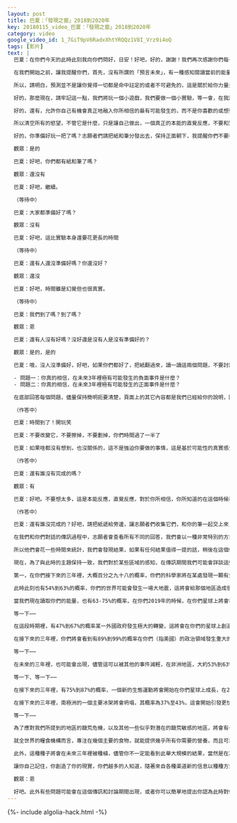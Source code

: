 ```yaml
---
layout: post
title: 巴夏：「發現之窗」2018到2020年
key: 20180115_video_巴夏：「發現之窗」2018到2020年
category: video
google_video_id: 1_7GiT9pV6RadxXhtYRQQz1V8I_Vrz9i4oQ
tags: [影片]
text: |
  巴夏：在你們今天的此時此刻我向你們問好，日安！好吧，好的，謝謝！我們再次感謝你們每一個人，以及你們所有人一起共同創造了這次互動，並允許這場傳訊開在你們這一天，這場傳訊已經被命名為《「發現之窗」2018到2020年》。

  在我們開始之前，讓我提醒你們，首先，沒有所謂的「預言未來」，有一種感知閱讀當前的能量，預測就是這麼來的，如果那個能量沒有改變，如果它背後有很多的能量，很多的動量，那麼它很可能會顯化出來。但是要意識到這個預測，特別是如果你不喜歡接下來談論到的關於當前的能量和它可能會導致什麼，實際上這個行為會改變那個能量，因為你現在知道它了，這就是預測的真正目的，讓你意識到存在於當前的能量模式可能會顯化，如果它繼續發展的話，這樣你就可以開始決定這個顯化是不是你想要的，如果不是，那麼意識到這個預測，你就可以改變那個能量，然後允許不同的顯化出現，不同的結果發生

  所以，請明白，預測並不是讓你覺得一切都是命中註定的或者不可避免的，這是關於給你力量去創造你想要的現實，通過給予你們一些對當前集體或個體意識會走向何方的洞見，預測就是這麼來的，你們聽懂了嗎？

  好的，那麼現在，請牢記這一點，我們將玩一個小遊戲，我們要做一個小實驗，等一會，在我說明怎麼做之前，你們會得到一張紙，它會被反過來交給你，保持反面，不要看正面有什麼，直到我告知你這麼做，當你把它翻過來的時候，你會被要求回答兩個問題，現在我要告訴你們它們是什麼，但是為了讓實驗正常運作，請不要和別人討論你的答案是什麼，只讓你自己知道，還有跟隨你的直覺、第一反應，讓它成為你寫下的東西，不要改變，明白了嗎？

  好的，還有，允許你自己有機會真正地融入你所相信的最有可能發生的，而不是你喜歡的或想要的，而是你真正相信不管何種情況都是最有可能發生的事情，明白了嗎？

  所以清空所有的慾望，不管它是什麼，只是讓自己做出，一個真正的本能的直覺反應，不要和別人討論，在你拿到紙之後，只是為了確保不要有太大的壓力，你們會有三分鐘的時間，就是這些。

  好的，你準備好玩一把了嗎？志願者們請把紙和筆分發出去，保持正面朝下，我提醒你們不要看它們，只是拿著紙和筆準備好，你們都很興奮嗎？

  觀眾：是的

  巴夏：好吧，你們都有紙和筆了嗎？

  觀眾：還沒有

  巴夏：好吧，繼續。

  （等待中）

  巴夏：大家都準備好了嗎？

  觀眾：沒有

  巴夏：好吧，這比實驗本身還要花更長的時間

  （等待中）

  巴夏：還有人還沒準備好嗎？你還沒好？

  觀眾：還沒

  巴夏：好吧，時間雖是幻覺但也很真實。

  （等待中）

  巴夏：我們到了嗎？到了嗎？

  觀眾：恩

  巴夏：還有人沒有好嗎？沒好還是沒有人是沒有準備好的？

  觀眾：是的，是的

  巴夏：哦，沒人沒準備好，好吧，如果你們都好了，把紙翻過來，讀一讀這兩個問題，不要討論：

  - 問題一：你真的相信，在未來3年裡極有可能發生的負面事件是什麼？
  - 問題二：你真的相信，在未來3年裡極有可能發生的正面事件是什麼？

  在底部回答每個問題，儘量保持簡明扼要清楚，頁面上的其它內容都是我們已經給你的說明，回答你堅信最有可能的，一個正面的，一個負面的。

  （作答中）

  巴夏：時間到了！開玩笑

  巴夏：不要改變它，不要擦掉，不要劃掉，你們時間過了一半了

  巴夏：如果啥都沒有想到，也沒關係的，這不是強迫你要做的事情，這是基於可能性的真實感覺。再說次，不是偏好，也不是想要，無論哪種情況，你堅信最有可能發生的。

  （作答中）

  巴夏：還有誰沒有完成的嗎？

  觀眾：有

  巴夏：好吧。不要想太多，這是本能反應，直覺反應，對於你所相信，你所知道的在這個時候發生在你們星球上的一切事情的反應。它可以是局部的，它可以是全球性的，都沒關係，無論你腦子冒出了什麼東西，看起來是最相關的，最有可能的，最有希望的

  （作答中）

  巴夏：還有誰沒完成的？好吧，請把紙遞給旁邊，讓志願者們收集它們，和你的筆一起交上來，如果你願意的話，除非你想留作紀念，一旦它們被收集起來，本實驗的第二部分將在稍後的傳訊中進行

  在我們和你們對話的傳訊過程中，志願者會查看所有不同的回答，我們會以一種非常特別的方式來記錄它們，他們會看到任何有重複或三重或四重或者四重以上的回答，通過加固不知道其他人寫了什麼，這會告訴我們很多關於你們的能量此時在集體意識當中的位置

  所以他們會花一些時間來統計，我們會發現結果，如果有任何結果值得一提的話，稍後在這個傳訊中會說到，我們感謝你們大家參與這個實驗，感謝志願者們花費你們的時間來清點和找到重複的地方。

  現在，為了與此時的主題保持一致，我們對於某些區域的感知，在傳訊期間我們可能會詳談這些地區，但是現在，我們將從一些不同的事情開始，從我們的角度來看似乎是很有可能的，或者至少在你們接下來的3年內有一個概率水平。

  第一，在你們接下來的三年裡，大概百分之九十八的概率，你們的科學家將在某處發現一顆有生命棲息的星球，在人工智能的幫助和輔助下，人工智能將被用來處理來自你們最精密的傳感器和望遠鏡的所有數據，而人工智能會知道如何尋找這些信號，因此，會極大地加快你們在宇宙中尋找其他生命的步伐。因此，最後說你們在另一個世界上發現了生命在未來三年內發生的概率是98%。

  此時此刻也有54%到63%的概率，你們的世界可能會發生一場大地震，這將會給那個地區造成很大的破壞，而發生的地點還沒有完全確定。因為振動，地震的震動現在正以某種方式移動，有幾個不同的候選地點供它釋放。

  當我們現在讀取你們的能量，也有63-75%的概率，在你們2019年的時候，在你們星球上將會發生另一次重大的恐怖襲擊。

  等一下⋯⋯

  在這段時期裡，有47%到67%的概率某一外國政府發生極大的轉變，這將會在你們的星球上創造一個通往真正共識基礎的道路的開端，讓你們朝著不同的方向前進。雖然這一運動在政治上起步緩慢，也許直到2020年以後才會達到頂峰，也許甚至直到2025年左右，不管怎樣，一扇門會打開。

  在接下來的三年裡，你們將會看到有89%到99%的概率在你們（指美國）的政治領域發生重大的轉變。這將會再次為某些事情的發生打開大門，為某些事情的發生奠定基礎，讓你們開始朝著更積極的方向前進。

  等一下⋯⋯

  在未來的三年裡，也可能會出現，儘管這可以被其他的事件減輕，在非洲地區，大約53%到63%的概率發生大饑荒，這可能會造成極大的破壞，甚至可能造成你們星球上某一文化的近乎滅絕

  等一下、等一下⋯⋯

  在接下來的三年裡，有75%到87%的概率，一個新的生態運動將會開始在你們星球上成長，在2020年之後這會變得非常強大，而且會讓你們星球上的某些區域恢復到它們的自然狀態，以讓你們的空氣中有更多的氧氣和更少的二氧化碳。

  在接下來的三年裡，南極洲的一個主要冰架將會坍塌，其概率為37%至43%，這會開始引發更快速的海平面上升。

  等一下⋯⋯

  為了應對我們所提到的地區的饑荒危機，以及其他一些似乎對潛在的饑荒敏感的地區，將會有一個新的舉措來為這些地區提供更有營養和天然的食物來源，這會產生很強的後效影響。

  就全世界的糧食機構而言，專注在幾個主要的食物，就能提供幾乎所有你需要的營養，而且可以很容易地在全世界範圍內分享和種植，以防止和杜絕這樣的饑荒再次發生。

  此外，這種種子將會在未來三年裡被種植，儘管你不一定能看到此舉大規模的結果，當然是在2020年之後的幾年裡。但在這三年裡，這些東西會被播種，會開展起來，這些振動存在著，當你吸收了我們感知到的存在於當前的信息，概率可能會上升或者下降，取決於你們的社會中你們是選擇如何去關注這些事情。

  讓你自己記住，你創造了你的現實，你們越多的人知道，隨著來自各種渠道新的信息以種種方式出現，在未來幾年這可以納入你對現實運作方式的理解，你可以更有意地，更有意識地去決定如何讓自己轉換到越來越多地反映了你所願意在內在做出改變的平行現實。這對你們講得通嗎？

  觀眾：恩

  好吧。此外有些問題可能會在這個傳訊和討論期間出現，或者你可以簡單地提出你認為此時對你很重要的任何對話和問題，如果你們願意，請繼續，讓我們剛才說的話滲入心坎，看看在你們的夢中會發生什麼，在你給自己處理信息的時候。
---
```


{%- include algolia-hack.html -%}
